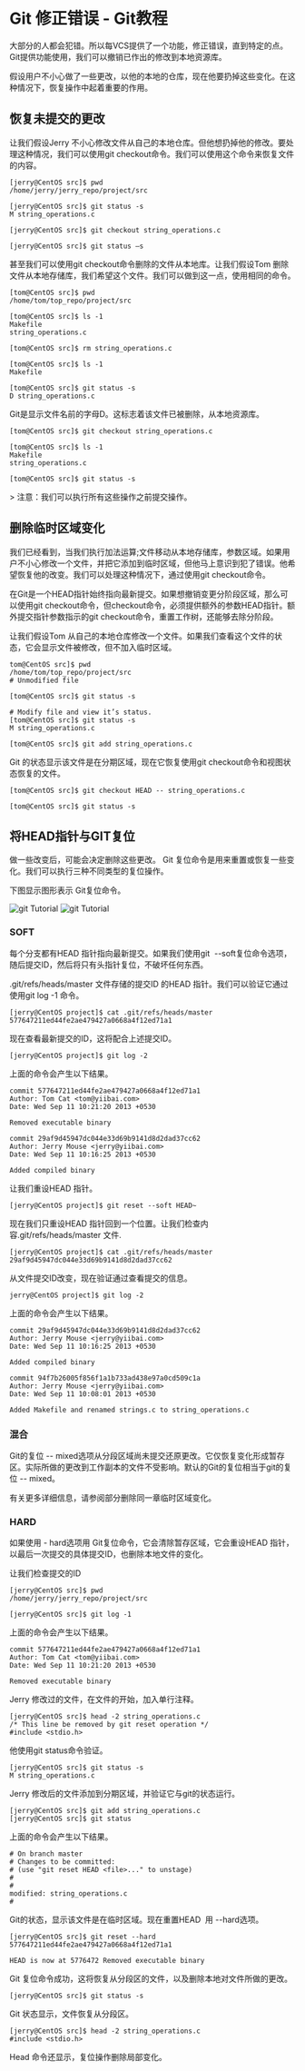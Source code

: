# Git 修正错误 - Git教程

大部分的人都会犯错。所以每VCS提供了一个功能，修正错误，直到特定的点。 Git提供功能使用，我们可以撤销已作出的修改到本地资源库。

假设用户不小心做了一些更改，以他的本地的仓库，现在他要扔掉这些变化。在这种情况下，恢复操作中起着重要的作用。

## 恢复未提交的更改

让我们假设Jerry 不小心修改文件从自己的本地仓库。但他想扔掉他的修改。要处理这种情况，我们可以使用git checkout命令。我们可以使用这个命令来恢复文件的内容。

```
[jerry@CentOS src]$ pwd
/home/jerry/jerry_repo/project/src

[jerry@CentOS src]$ git status -s
M string_operations.c

[jerry@CentOS src]$ git checkout string_operations.c

[jerry@CentOS src]$ git status –s

```

甚至我们可以使用git checkout命令删除的文件从本地库。让我们假设Tom 删除文件从本地存储库，我们希望这个文件。我们可以做到这一点，使用相同的命令。

```
[tom@CentOS src]$ pwd
/home/tom/top_repo/project/src

[tom@CentOS src]$ ls -1
Makefile
string_operations.c

[tom@CentOS src]$ rm string_operations.c

[tom@CentOS src]$ ls -1
Makefile

[tom@CentOS src]$ git status -s
D string_operations.c

```

Git是显示文件名前的字母D。这标志着该文件已被删除，从本地资源库。

```
[tom@CentOS src]$ git checkout string_operations.c

[tom@CentOS src]$ ls -1
Makefile
string_operations.c

[tom@CentOS src]$ git status -s

```

&gt; 注意：我们可以执行所有这些操作之前提交操作。

## 删除临时区域变化

我们已经看到，当我们执行加法运算;文件移动从本地存储库，参数区域。如果用户不小心修改一个文件，并把它添加到临时区域，但他马上意识到犯了错误。他希望恢复他的改变。我们可以处理这种情况下，通过使用git checkout命令。

在Git是一个HEAD指针始终指向最新提交。如果想撤销变更分阶段区域，那么可以使用git checkout命令，但checkout命令，必须提供额外的参数HEAD指针。额外提交指针参数指示的git checkout命令，重置工作树，还能够去除分阶段。

让我们假设Tom 从自己的本地仓库修改一个文件。如果我们查看这个文件的​​状态，它会显示文件被修改，但不加入临时区域。

```
tom@CentOS src]$ pwd
/home/tom/top_repo/project/src
# Unmodified file

[tom@CentOS src]$ git status -s

# Modify file and view it’s status.
[tom@CentOS src]$ git status -s
M string_operations.c

[tom@CentOS src]$ git add string_operations.c

```

Git 的状态显示该文件是在分期区域，现在它恢复使用git checkout命令和视图状态恢复的文件。

```
[tom@CentOS src]$ git checkout HEAD -- string_operations.c

[tom@CentOS src]$ git status -s

```

## 将HEAD指针与GIT复位

做一些改变后，可能会决定删除这些更改。 Git 复位命令是用来重置或恢复一些变化。我们可以执行三种不同类型的复位操作。

下图显示图形表示 Git复位命令。

![git Tutorial](../img/1UPU3Q-0.png)
![git Tutorial](../img/1UPVU9-1.png)

### SOFT

每个分支都有HEAD 指针指向最新提交。如果我们使用git  --soft复位命令选项，随后提交ID，然后将只有头指针复位，不破坏任何东西。

.git/refs/heads/master 文件存储的提交ID 的HEAD 指针。我们可以验证它通过使用git log -1 命令。

```
[jerry@CentOS project]$ cat .git/refs/heads/master
577647211ed44fe2ae479427a0668a4f12ed71a1

```

现在查看最新提交的ID，这将配合上述提交ID。

```
[jerry@CentOS project]$ git log -2

```

上面的命令会产生以下结果。

```
commit 577647211ed44fe2ae479427a0668a4f12ed71a1
Author: Tom Cat <tom@yiibai.com>
Date: Wed Sep 11 10:21:20 2013 +0530

Removed executable binary

commit 29af9d45947dc044e33d69b9141d8d2dad37cc62
Author: Jerry Mouse <jerry@yiibai.com>
Date: Wed Sep 11 10:16:25 2013 +0530

Added compiled binary

```

让我们重设HEAD 指针。

```
[jerry@CentOS project]$ git reset --soft HEAD~

```

现在我们只重设HEAD 指针回到一个位置。让我们检查内容.git/refs/heads/master 文件.

```
[jerry@CentOS project]$ cat .git/refs/heads/master
29af9d45947dc044e33d69b9141d8d2dad37cc62

```

从文件提交ID改变，现在验证通过查看提交的信息。

```
jerry@CentOS project]$ git log -2

```

上面的命令会产生以下结果。

```
commit 29af9d45947dc044e33d69b9141d8d2dad37cc62
Author: Jerry Mouse <jerry@yiibai.com>
Date: Wed Sep 11 10:16:25 2013 +0530

Added compiled binary

commit 94f7b26005f856f1a1b733ad438e97a0cd509c1a
Author: Jerry Mouse <jerry@yiibai.com>
Date: Wed Sep 11 10:08:01 2013 +0530

Added Makefile and renamed strings.c to string_operations.c

```

### 混合

Git的复位 -- mixed选项从分段区域尚未提交还原更改。它仅恢复变化形成暂存区。实际所做的更改到工作副本的文件不受影响。默认的Git的复位相当于git的复位 -- mixed。

有关更多详细信息，请参阅部分删除同一章临时区域变化。

### HARD

如果使用 - hard选项用 Git复位命令，它会清除暂存区域，它会重设HEAD 指针，以最后一次提交的具体提交ID，也删除本地文件的变化。

让我们检查提交的ID

```
[jerry@CentOS src]$ pwd
/home/jerry/jerry_repo/project/src

[jerry@CentOS src]$ git log -1

```

上面的命令会产生以下结果。

```
commit 577647211ed44fe2ae479427a0668a4f12ed71a1
Author: Tom Cat <tom@yiibai.com>
Date: Wed Sep 11 10:21:20 2013 +0530

Removed executable binary

```

Jerry 修改过的文件，在文件的开始，加入单行注释。

```
[jerry@CentOS src]$ head -2 string_operations.c
/* This line be removed by git reset operation */
#include <stdio.h>

```

他使用git status命令验证。

```
[jerry@CentOS src]$ git status -s
M string_operations.c

```

Jerry 修改后的文件添加到分期区域，并验证它与git的状态运行。

```
[jerry@CentOS src]$ git add string_operations.c
[jerry@CentOS src]$ git status

```

上面的命令会产生以下结果。

```
# On branch master
# Changes to be committed:
# (use "git reset HEAD <file>..." to unstage)
#
#
modified: string_operations.c
#

```

Git的状态，显示该文件是在临时区域。现在重置HEAD  用 --hard选项。

```
[jerry@CentOS src]$ git reset --hard 577647211ed44fe2ae479427a0668a4f12ed71a1

HEAD is now at 5776472 Removed executable binary

```

Git 复位命令成功，这将恢复从分段区的文件，以及删除本地对文件所做的更改。

```
[jerry@CentOS src]$ git status -s

```

Git 状态显示，文件恢复从分段区。

```
[jerry@CentOS src]$ head -2 string_operations.c
#include <stdio.h>

```

Head 命令还显示，复位操作删除局部变化。
